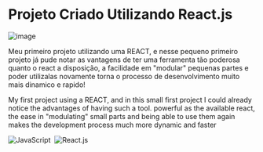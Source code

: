 <h1>Projeto Criado Utilizando React.js</h1>

![image](https://user-images.githubusercontent.com/82097583/202580939-13301874-862e-4240-a56a-9847d65024b4.png)

<p>Meu primeiro projeto utilizando uma REACT, e nesse pequeno primeiro projeto já pude notar as vantagens de ter uma ferramenta tão 
poderosa quanto o react a disposição, a facilidade em "modular" pequenas partes e poder utilizalas novamente torna o processo de desenvolvimento muito mais dinamico e rapido!</p>
<p>My first project using a REACT, and in this small first project I could already notice the advantages of having such a tool.
powerful as the available react, the ease in "modulating" small parts and being able to use them again makes the development process much more dynamic and faster</p>


![JavaScript](https://img.shields.io/badge/-JavaScript-0D1117?style=for-the-badge&logo=javascript&labelColor=0D1117&textColor=0D1117)&nbsp;
![React.js](https://img.shields.io/badge/-React.js-0D1117?style=for-the-badge&logo=react&labelColor=0D1117)&nbsp;
